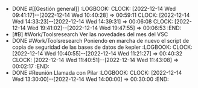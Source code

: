 - DONE #[[Gestión general]]
  :LOGBOOK:
  CLOCK: [2022-12-14 Wed 09:41:17]--[2022-12-14 Wed 10:40:28] =>  00:59:11
  CLOCK: [2022-12-14 Wed 14:33:23]--[2022-12-14 Wed 14:39:31] =>  00:06:08
  CLOCK: [2022-12-14 Wed 19:41:02]--[2022-12-14 Wed 19:47:55] =>  00:06:53
  :END:
- [#B] #Work/Toolsresearch Ver las novedades del mes del VSC
- DONE #Work/Toolsresearch Poniendo en marcha de nuevo el script de copia de seguridad de las bases de datos de kepler
  :LOGBOOK:
  CLOCK: [2022-12-14 Wed 10:40:55]--[2022-12-14 Wed 11:21:27] =>  00:40:32
  CLOCK: [2022-12-14 Wed 11:40:51]--[2022-12-14 Wed 11:43:08] =>  00:02:17
  :END:
- DONE #Reunión Llamada con Pilar
  :LOGBOOK:
  CLOCK: [2022-12-14 Wed 13:30:00]--[2022-12-14 Wed 14:00:00] =>  00:30:00
  :END: